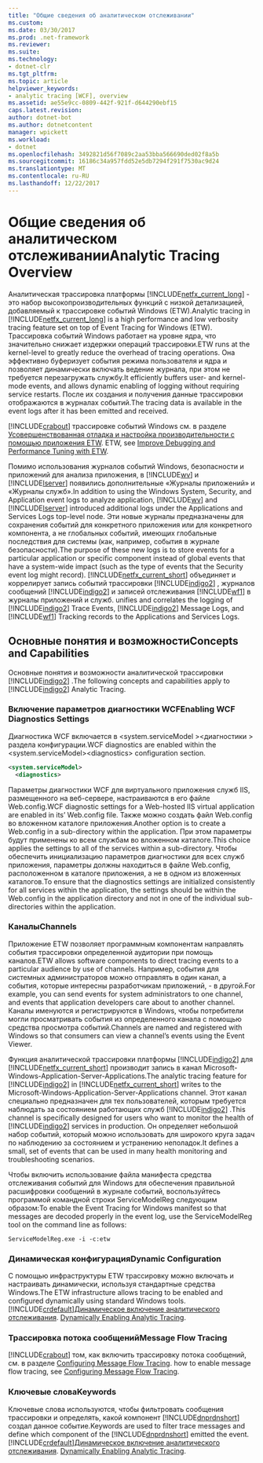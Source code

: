 ```yaml
---
title: "Общие сведения об аналитическом отслеживании"
ms.custom: 
ms.date: 03/30/2017
ms.prod: .net-framework
ms.reviewer: 
ms.suite: 
ms.technology:
- dotnet-clr
ms.tgt_pltfrm: 
ms.topic: article
helpviewer_keywords:
- analytic tracing [WCF], overview
ms.assetid: ae55e9cc-0809-442f-921f-d644290ebf15
caps.latest.revision: 
author: dotnet-bot
ms.author: dotnetcontent
manager: wpickett
ms.workload:
- dotnet
ms.openlocfilehash: 3492821d56f7089c2aa53bba566690ded02f8a5b
ms.sourcegitcommit: 16186c34a957fdd52e5db7294f291f7530ac9d24
ms.translationtype: MT
ms.contentlocale: ru-RU
ms.lasthandoff: 12/22/2017
---
```

# <a name="analytic-tracing-overview"></a><span data-ttu-id="d6086-102">Общие сведения об аналитическом отслеживании</span><span class="sxs-lookup"><span data-stu-id="d6086-102">Analytic Tracing Overview</span></span>
<span data-ttu-id="d6086-103">Аналитическая трассировка платформы [!INCLUDE[netfx_current_long](../../../../../includes/netfx-current-long-md.md)] - это набор высокопроизводительных функций с низкой детализацией, добавляемый к трассировке событий Windows (ETW).</span><span class="sxs-lookup"><span data-stu-id="d6086-103">Analytic tracing in [!INCLUDE[netfx_current_long](../../../../../includes/netfx-current-long-md.md)] is a high performance and low verbosity tracing feature set on top of Event Tracing for Windows (ETW).</span></span> <span data-ttu-id="d6086-104">Трассировка событий Windows работает на уровне ядра, что значительно снижает издержки операций трассировки.</span><span class="sxs-lookup"><span data-stu-id="d6086-104">ETW runs at the kernel-level to greatly reduce the overhead of tracing operations.</span></span> <span data-ttu-id="d6086-105">Она эффективно буферизует события режима пользователя и ядра и позволяет динамически включать ведение журнала, при этом не требуется перезагружать службу.</span><span class="sxs-lookup"><span data-stu-id="d6086-105">It efficiently buffers user- and kernel-mode events, and allows dynamic enabling of logging without requiring service restarts.</span></span> <span data-ttu-id="d6086-106">После их создания и получения данные трассировки отображаются в журналах событий.</span><span class="sxs-lookup"><span data-stu-id="d6086-106">The tracing data is available in the event logs after it has been emitted and received.</span></span>  
  
 [!INCLUDE[crabout](../../../../../includes/crabout-md.md)]<span data-ttu-id="d6086-107"> трассировке событий Windows см. в разделе [Усовершенствованная отладка и настройка производительности с помощью приложения ETW](http://go.microsoft.com/fwlink/?LinkId=164781).</span><span class="sxs-lookup"><span data-stu-id="d6086-107"> ETW, see [Improve Debugging and Performance Tuning with ETW](http://go.microsoft.com/fwlink/?LinkId=164781).</span></span>  
  
 <span data-ttu-id="d6086-108">Помимо использования журналов событий Windows, безопасности и приложений для анализа приложения, в [!INCLUDE[wv](../../../../../includes/wv-md.md)] и [!INCLUDE[lserver](../../../../../includes/lserver-md.md)] появились дополнительные «Журналы приложений» и «Журналы служб».</span><span class="sxs-lookup"><span data-stu-id="d6086-108">In addition to using the Windows System, Security, and Application event logs to analyze application, [!INCLUDE[wv](../../../../../includes/wv-md.md)] and [!INCLUDE[lserver](../../../../../includes/lserver-md.md)] introduced additional logs under the Applications and Services Logs top-level node.</span></span> <span data-ttu-id="d6086-109">Эти новые журналы предназначены для сохранения событий для конкретного приложения или для конкретного компонента, а не глобальных событий, имеющих глобальные последствия для системы (как, например, события в журнале безопасности).</span><span class="sxs-lookup"><span data-stu-id="d6086-109">The purpose of these new logs is to store events for a particular application or specific component instead of global events that have a system-wide impact (such as the type of events that the Security event log might record).</span></span> [!INCLUDE[netfx_current_short](../../../../../includes/netfx-current-short-md.md)]<span data-ttu-id="d6086-110"> объединяет и коррелирует запись событий трассировки [!INCLUDE[indigo2](../../../../../includes/indigo2-md.md)] , журналов сообщений [!INCLUDE[indigo2](../../../../../includes/indigo2-md.md)] и записей отслеживания [!INCLUDE[wf1](../../../../../includes/wf1-md.md)] в журналы приложений и служб.</span><span class="sxs-lookup"><span data-stu-id="d6086-110"> unifies and correlates the logging of [!INCLUDE[indigo2](../../../../../includes/indigo2-md.md)] Trace Events, [!INCLUDE[indigo2](../../../../../includes/indigo2-md.md)] Message Logs, and [!INCLUDE[wf1](../../../../../includes/wf1-md.md)] Tracking records to the Applications and Services Logs.</span></span>  
  
## <a name="concepts-and-capabilities"></a><span data-ttu-id="d6086-111">Основные понятия и возможности</span><span class="sxs-lookup"><span data-stu-id="d6086-111">Concepts and Capabilities</span></span>  
 <span data-ttu-id="d6086-112">Основные понятия и возможности аналитической трассировки [!INCLUDE[indigo2](../../../../../includes/indigo2-md.md)] .</span><span class="sxs-lookup"><span data-stu-id="d6086-112">The following concepts and capabilities apply to [!INCLUDE[indigo2](../../../../../includes/indigo2-md.md)] Analytic Tracing.</span></span>  
  
### <a name="enabling-wcf-diagnostics-settings"></a><span data-ttu-id="d6086-113">Включение параметров диагностики WCF</span><span class="sxs-lookup"><span data-stu-id="d6086-113">Enabling WCF Diagnostics Settings</span></span>  
 <span data-ttu-id="d6086-114">Диагностика WCF включается в \<system.serviceModel >\<диагностики > раздела конфигурации.</span><span class="sxs-lookup"><span data-stu-id="d6086-114">WCF diagnostics are enabled within the \<system.serviceModel>\<diagnostics> configuration section.</span></span>  
  
```xml  
<system.serviceModel>  
  <diagnostics>  
```  
  
 <span data-ttu-id="d6086-115">Параметры диагностики WCF для виртуального приложения служб IIS, размещенного на веб-сервере, настраиваются в его файле Web.config.</span><span class="sxs-lookup"><span data-stu-id="d6086-115">WCF diagnostic settings for a Web-hosted IIS virtual application are enabled in its’ Web.config file.</span></span> <span data-ttu-id="d6086-116">Также можно создать файл Web.config во вложенном каталоге приложения.</span><span class="sxs-lookup"><span data-stu-id="d6086-116">Another option is to create a Web.config in a sub-directory within the application.</span></span>  <span data-ttu-id="d6086-117">При этом параметры будут применены ко всем службам во вложенном каталоге.</span><span class="sxs-lookup"><span data-stu-id="d6086-117">This choice applies the settings to all of the services within a sub-directory.</span></span>  <span data-ttu-id="d6086-118">Чтобы обеспечить инициализацию параметров диагностики для всех служб приложения, параметры должны находиться в файле Web.config, расположенном в каталоге приложения, а не в одном из вложенных каталогов.</span><span class="sxs-lookup"><span data-stu-id="d6086-118">To ensure that the diagnostics settings are initialized consistently for all services within the application, the settings should be within the Web.config in the application directory and not in one of the individual sub-directories within the application.</span></span>  
  
### <a name="channels"></a><span data-ttu-id="d6086-119">Каналы</span><span class="sxs-lookup"><span data-stu-id="d6086-119">Channels</span></span>  
 <span data-ttu-id="d6086-120">Приложение ETW позволяет программным компонентам направлять события трассировки определенной аудитории при помощь каналов.</span><span class="sxs-lookup"><span data-stu-id="d6086-120">ETW allows software components to direct tracing events to a particular audience by use of channels.</span></span> <span data-ttu-id="d6086-121">Например, события для системных администраторов можно отправлять в один канал, а события, которые интересны разработчикам приложений, - в другой.</span><span class="sxs-lookup"><span data-stu-id="d6086-121">For example, you can send events for system administrators to one channel, and events that application developers care about to another channel.</span></span> <span data-ttu-id="d6086-122">Каналы именуются и регистрируются в Windows, чтобы потребители могли просматривать события из определенного канала с помощью средства просмотра событий.</span><span class="sxs-lookup"><span data-stu-id="d6086-122">Channels are named and registered with Windows so that consumers can view a channel’s events using the Event Viewer.</span></span>  
  
 <span data-ttu-id="d6086-123">Функция аналитической трассировки платформы [!INCLUDE[indigo2](../../../../../includes/indigo2-md.md)] для [!INCLUDE[netfx_current_short](../../../../../includes/netfx-current-short-md.md)] производит запись в канал Microsoft-Windows-Application-Server-Applications.</span><span class="sxs-lookup"><span data-stu-id="d6086-123">The analytic tracing feature for [!INCLUDE[indigo2](../../../../../includes/indigo2-md.md)] in [!INCLUDE[netfx_current_short](../../../../../includes/netfx-current-short-md.md)] writes to the Microsoft-Windows-Application-Server-Applications channel.</span></span> <span data-ttu-id="d6086-124">Этот канал специально предназначен для тех пользователей, которым требуется наблюдать за состоянием работающих служб [!INCLUDE[indigo2](../../../../../includes/indigo2-md.md)] .</span><span class="sxs-lookup"><span data-stu-id="d6086-124">This channel is specifically designed for users who want to monitor the health of [!INCLUDE[indigo2](../../../../../includes/indigo2-md.md)] services in production.</span></span> <span data-ttu-id="d6086-125">Он определяет небольшой набор событий, который можно использовать для широкого круга задач по наблюдению за состоянием и устранению неполадок.</span><span class="sxs-lookup"><span data-stu-id="d6086-125">It defines a small, set of events that can be used in many health monitoring and troubleshooting scenarios.</span></span>  
  
 <span data-ttu-id="d6086-126">Чтобы включить использование файла манифеста средства отслеживания событий для Windows для обеспечения правильной расшифровки сообщений в журнале событий, воспользуйтесь программой командной строки ServiceModelReg следующим образом:</span><span class="sxs-lookup"><span data-stu-id="d6086-126">To enable the Event Tracing for Windows manifest so that messages are decoded properly in the event log, use the ServiceModelReg tool on the command line as follows:</span></span>  
  
 `ServiceModelReg.exe -i -c:etw`  
  
### <a name="dynamic-configuration"></a><span data-ttu-id="d6086-127">Динамическая конфигурация</span><span class="sxs-lookup"><span data-stu-id="d6086-127">Dynamic Configuration</span></span>  
 <span data-ttu-id="d6086-128">С помощью инфраструктуры ETW трассировку можно включать и настраивать динамически, используя стандартные средства Windows.</span><span class="sxs-lookup"><span data-stu-id="d6086-128">The ETW infrastructure allows tracing to be enabled and configured dynamically using standard Windows tools.</span></span> [!INCLUDE[crdefault](../../../../../includes/crdefault-md.md)]<span data-ttu-id="d6086-129">[Динамическое включение аналитического отслеживания](../../../../../docs/framework/wcf/diagnostics/etw/dynamically-enabling-analytic-tracing.md).</span><span class="sxs-lookup"><span data-stu-id="d6086-129"> [Dynamically Enabling Analytic Tracing](../../../../../docs/framework/wcf/diagnostics/etw/dynamically-enabling-analytic-tracing.md).</span></span>  
  
### <a name="message-flow-tracing"></a><span data-ttu-id="d6086-130">Трассировка потока сообщений</span><span class="sxs-lookup"><span data-stu-id="d6086-130">Message Flow Tracing</span></span>  
 [!INCLUDE[crabout](../../../../../includes/crabout-md.md)]<span data-ttu-id="d6086-131"> том, как включить трассировку потока сообщений, см. в разделе [Configuring Message Flow Tracing](../../../../../docs/framework/wcf/diagnostics/etw/configuring-message-flow-tracing.md).</span><span class="sxs-lookup"><span data-stu-id="d6086-131"> how to enable message flow tracing, see [Configuring Message Flow Tracing](../../../../../docs/framework/wcf/diagnostics/etw/configuring-message-flow-tracing.md).</span></span>  
  
### <a name="keywords"></a><span data-ttu-id="d6086-132">Ключевые слова</span><span class="sxs-lookup"><span data-stu-id="d6086-132">Keywords</span></span>  
 <span data-ttu-id="d6086-133">Ключевые слова используются, чтобы фильтровать сообщения трассировки и определять, какой компонент [!INCLUDE[dnprdnshort](../../../../../includes/dnprdnshort-md.md)] создал данное событие.</span><span class="sxs-lookup"><span data-stu-id="d6086-133">Keywords are used to filter trace messages and define which component of the [!INCLUDE[dnprdnshort](../../../../../includes/dnprdnshort-md.md)] emitted the event.</span></span> [!INCLUDE[crdefault](../../../../../includes/crdefault-md.md)]<span data-ttu-id="d6086-134">[Динамическое включение аналитического отслеживания](../../../../../docs/framework/wcf/diagnostics/etw/dynamically-enabling-analytic-tracing.md).</span><span class="sxs-lookup"><span data-stu-id="d6086-134"> [Dynamically Enabling Analytic Tracing](../../../../../docs/framework/wcf/diagnostics/etw/dynamically-enabling-analytic-tracing.md).</span></span>
